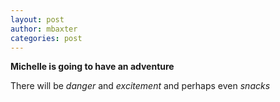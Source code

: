 ```yaml
---
layout: post
author: mbaxter
categories: post
---
```


**Michelle is going to have an adventure**

There will be *danger* and *excitement* and perhaps even *snacks*

